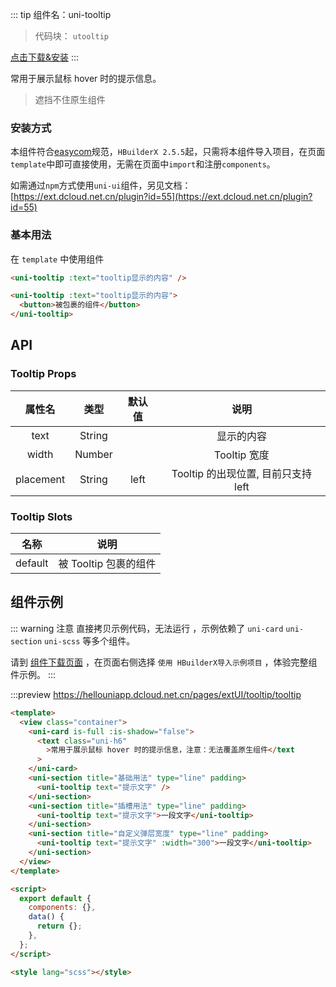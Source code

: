 ::: tip 组件名：uni-tooltip

> 代码块： `utooltip`

[点击下载&安装](https://ext.dcloud.net.cn/plugin?name=uni-tooltip)
:::

常用于展示鼠标 hover 时的提示信息。

> 遮挡不住原生组件

### 安装方式

本组件符合[easycom](https://uniapp.dcloud.io/collocation/pages?id=easycom)规范，`HBuilderX 2.5.5`起，只需将本组件导入项目，在页面`template`中即可直接使用，无需在页面中`import`和注册`components`。

如需通过`npm`方式使用`uni-ui`组件，另见文档：[https://ext.dcloud.net.cn/plugin?id=55](https://ext.dcloud.net.cn/plugin?id=55)

### 基本用法

在 `template` 中使用组件

```html
<uni-tooltip :text="tooltip显示的内容" />

<uni-tooltip :text="tooltip显示的内容">
  <button>被包裹的组件</button>
</uni-tooltip>
```

## API

### Tooltip Props

|  属性名   |  类型  | 默认值 |                说明                 |
| :-------: | :----: | :----: | :---------------------------------: |
|   text    | String |        |             显示的内容              |
|   width   | Number |        |            Tooltip 宽度             |
| placement | String |  left  | Tooltip 的出现位置, 目前只支持 left |

### Tooltip Slots

|  名称   |         说明          |
| :-----: | :-------------------: |
| default | 被 Tooltip 包裹的组件 |

## 组件示例

::: warning 注意
直接拷贝示例代码，无法运行 ，示例依赖了 `uni-card` `uni-section` `uni-scss` 等多个组件。

请到 [组件下载页面](https://ext.dcloud.net.cn/plugin?name=uni-tooltip) ，在页面右侧选择 `使用 HBuilderX导入示例项目` ，体验完整组件示例。
:::

:::preview https://hellouniapp.dcloud.net.cn/pages/extUI/tooltip/tooltip

```html
<template>
  <view class="container">
    <uni-card is-full :is-shadow="false">
      <text class="uni-h6"
        >常用于展示鼠标 hover 时的提示信息，注意：无法覆盖原生组件</text
      >
    </uni-card>
    <uni-section title="基础用法" type="line" padding>
      <uni-tooltip text="提示文字" />
    </uni-section>
    <uni-section title="插槽用法" type="line" padding>
      <uni-tooltip text="提示文字">一段文字</uni-tooltip>
    </uni-section>
    <uni-section title="自定义弹层宽度" type="line" padding>
      <uni-tooltip text="提示文字" :width="300">一段文字</uni-tooltip>
    </uni-section>
  </view>
</template>

<script>
  export default {
    components: {},
    data() {
      return {};
    },
  };
</script>

<style lang="scss"></style>
```
